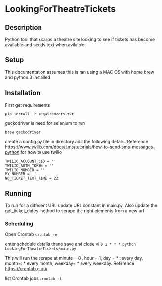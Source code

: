 # LookingForTheatreTickets

## Description 
Python tool that scarps a theatre site looking to see if tickets has become available and sends text when avilaible

## Setup
This documentation assumes this is ran using a MAC OS with home brew and python 3 installed

## Installation

First get requirements

`pip install -r requirements.txt`

geckodriver is need for selenium to run

`brew geckodriver`

create a config.py file in directory  add the following details. 
Reference https://www.twilio.com/docs/sms/tutorials/how-to-send-sms-messages-python for how to use twilio

```
TWILIO_ACCOUNT_SID = ''
TWILIO_AUTH_TOKEN = ''
TWILIO_NUMBER = ''
MY_NUMBER = ''
NO_TICKET_TEXT_TIME = 22
```

## Running
To run for a different URL update URL constant in main.py.
Also update the get_ticket_dates method to scrape the right elements from a new url

### Scheduling 

Open Crontab
`crontab -e`

enter schedule details thane save and close vi
`0 1 * * * python LookingForTheatreTickets/main.py`

This will run the scrape at minute = 0 , hour = 1, day = * : every day, month=: * every month, weekday= * every weekday.
Reference https://crontab.guru/ 

list Crontab jobs
`crontab -l`
